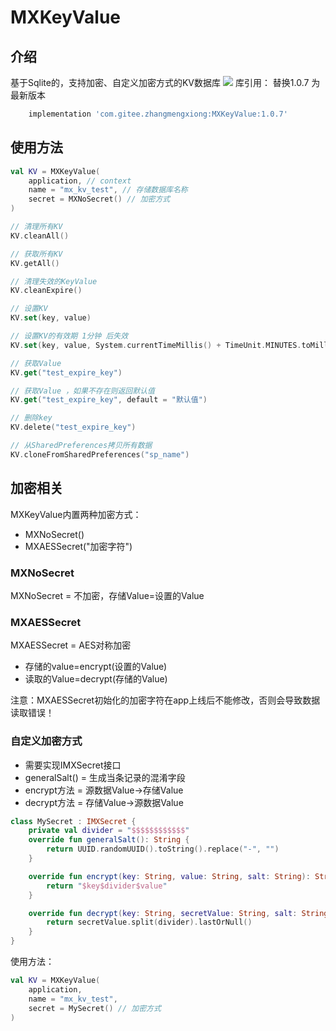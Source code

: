 # MXKeyValue
## 介绍
基于Sqlite的，支持加密、自定义加密方式的KV数据库
[![](https://jitpack.io/v/com.gitee.zhangmengxiong/MXKeyValue.svg)](https://jitpack.io/#com.gitee.zhangmengxiong/MXKeyValue)
库引用： 替换1.0.7 为最新版本
```gradle
    implementation 'com.gitee.zhangmengxiong:MXKeyValue:1.0.7'
```

## 使用方法

```kotlin
val KV = MXKeyValue(
    application, // context
    name = "mx_kv_test", // 存储数据库名称
    secret = MXNoSecret() // 加密方式
)

// 清理所有KV
KV.cleanAll()

// 获取所有KV
KV.getAll()

// 清理失效的KeyValue
KV.cleanExpire()

// 设置KV
KV.set(key, value)

// 设置KV的有效期 1分钟 后失效
KV.set(key, value, System.currentTimeMillis() + TimeUnit.MINUTES.toMillis(1))

// 获取Value
KV.get("test_expire_key")

// 获取Value ，如果不存在则返回默认值
KV.get("test_expire_key", default = "默认值")

// 删除key
KV.delete("test_expire_key")

// 从SharedPreferences拷贝所有数据
KV.cloneFromSharedPreferences("sp_name")
```

## 加密相关
MXKeyValue内置两种加密方式：
- MXNoSecret()
- MXAESSecret("加密字符")

### MXNoSecret
MXNoSecret = 不加密，存储Value=设置的Value

### MXAESSecret
MXAESSecret = AES对称加密
- 存储的value=encrypt(设置的Value)
- 读取的Value=decrypt(存储的Value)

注意：MXAESSecret初始化的加密字符在app上线后不能修改，否则会导致数据读取错误！

### 自定义加密方式
- 需要实现IMXSecret接口
- generalSalt() = 生成当条记录的混淆字段
- encrypt方法 = 源数据Value->存储Value
- decrypt方法 = 存储Value->源数据Value
```kotlin
class MySecret : IMXSecret {
    private val divider = "$$$$$$$$$$$$"
    override fun generalSalt(): String {
        return UUID.randomUUID().toString().replace("-", "")
    }

    override fun encrypt(key: String, value: String, salt: String): String? {
        return "$key$divider$value"
    }

    override fun decrypt(key: String, secretValue: String, salt: String): String? {
        return secretValue.split(divider).lastOrNull()
    }
}
```
使用方法：
```kotlin
val KV = MXKeyValue(
    application,
    name = "mx_kv_test",
    secret = MySecret() // 加密方式
)
```